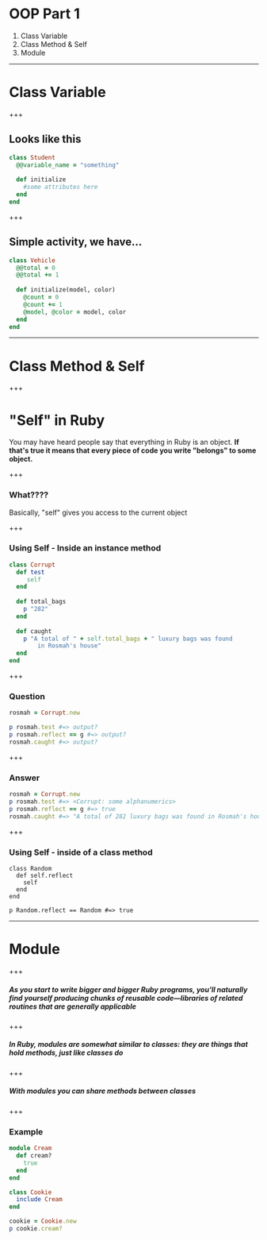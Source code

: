 # OOP Part 1 

1. Class Variable 
2. Class Method & Self 
3. Module 
---
# Class Variable 
+++ 
## Looks like this
```ruby
class Student 
  @@variable_name = "something"
  
  def initialize
    #some attributes here 
  end 
end 
```
+++ 
## Simple activity, we have...
```ruby
class Vehicle
  @@total = 0
  @@total += 1 
  
  def initialize(model, color)
    @count = 0 
    @count += 1
    @model, @color = model, color 
  end 
end 
```

---

# Class Method & Self 

+++
# "Self" in Ruby

You may have heard people say that everything in Ruby is an object. **If that's true it means that every piece of code you write "belongs" to some object.**

+++

### What????

Basically, "self" gives you access to the current object

+++

### Using Self -  Inside an instance method

```ruby
class Corrupt
  def test
     self 
  end 
  
  def total_bags
    p "282"
  end 
  
  def caught
    p "A total of " + self.total_bags + " luxury bags was found 
        in Rosmah's house"
  end 
end 
```
+++ 
### Question

```ruby
rosmah = Corrupt.new

p rosmah.test #=> output?
p rosmah.reflect == g #=> output?
rosmah.caught #=> output?
```
+++

### Answer

```ruby
rosmah = Corrupt.new
p rosmah.test #=> <Corrupt: some alphanumerics>
p rosmah.reflect == g #=> true
rosmah.caught #=> "A total of 282 luxury bags was found in Rosmah's house"
```
+++

### Using Self - inside of a class method

```
class Random
  def self.reflect
    self 
  end
end 

p Random.reflect == Random #=> true

```
---

# Module 

+++
##### As you start to write bigger and bigger Ruby programs, you'll naturally find yourself producing chunks of reusable code—libraries of related routines that are generally applicable
+++
##### In Ruby, modules are somewhat similar to classes: they are things that hold methods, just like classes do
+++
##### With modules you can share methods between classes
+++
### Example 
```ruby
module Cream
  def cream?
    true
  end
end

class Cookie
  include Cream
end

cookie = Cookie.new
p cookie.cream?
```



